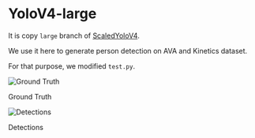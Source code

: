 
# YoloV4-large


It is copy `large` branch of [ScaledYoloV4](https://github.com/WongKinYiu/ScaledYOLOv4/tree/yolov4-large). 

We use it here to generate person detection on AVA and Kinetics dataset.

For that purpose, we modified `test.py`.


![Ground Truth](test_batch0_gt.png)

Ground Truth

![Detections](test_batch0_pred.png)

Detections
